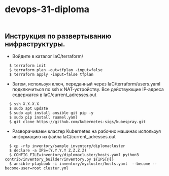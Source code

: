 # devops-31-diploma
\
Инструкция по развертыванию нифраструктуры.
---

- Войдите в каталог IaC/terraform/
```
  $ terraform init
  $ terraform plan -out=tfplan -input=false
  $ terraform apply -input=false tfplan
```
- Затем, используя ключ, переданный через IaC/terraform/users.yaml
подключиться по ssh к NAT-устройству. Все действующие IP-адреса 
содержатся в IaC/current_adresses.out
```
  $ ssh X.X.X.X
  $ sudo apt update
  $ sudo apt install ansible git pip -y
  $ sudo pip install ruamel.yaml
  $ git clone https://github.com/kubernetes-sigs/kubespray.git
``` 
- Разворачиваем кластер Kubernetes на рабочих машинах используя
информацию из файла IaC/current_adresses.out
```
  $ cp -rfp inventory/sample inventory/diplomacluster
  $ declare -a IPS=(Y.Y.Y.Y Z.Z.Z.Z)
  $ CONFIG_FILE=inventory/diplomacluster/hosts.yaml python3 contrib/inventory_builder/inventory.py ${IPS[@]}
  $ ansible-playbook -i inventory/mycluster/hosts.yaml  --become --become-user=root cluster.yml
```
